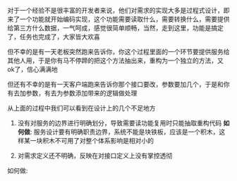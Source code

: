 对于一个经验不是很丰富的开发者来说，他们对需求的实现大多是过程式设计，即来了一个功能就开始编码实现，这个功能需要读取什么，需要转换什么，需要提供给第三方什么数据，一气呵成，感觉很简单顺畅，当然，走到这里，功能是搞定了，任务也完成了，大家皆大欢喜

但不幸的是有一天老板突然跑来告诉你，你这个过程里面的一个环节要提供服务给其他人用，于是你有马不停蹄的把这个方法抽出来，重构为一个独立的方法，又ok了，信心满满地

但还有不幸的是有一天客户端跑来告诉你那个接口要改，参数要加几个，于是和你有去加参数，有去为参数添加带来的逻辑做处理

从上面的过程中我们可以看到在设计上的几个不足地方

1. 没有对服务的边界进行明确划分，导致需要读功能复用时只能抽取重构代码
  **如何做**: 服务设计要有明确职责边界，系统不能是块铁板，应该是一个积木，这样某一块积木不可用了对整个体系影响是相对小的

2. 对需求定义还不明确，反映在对接口定义上没有掌控透彻

  如何做:

